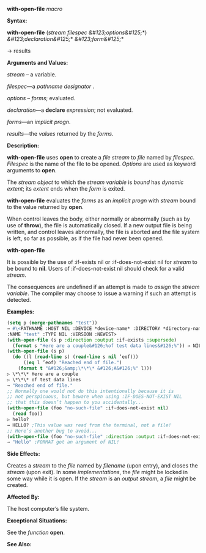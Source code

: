 **with-open-file** *macro* 



**Syntax:** 



**with-open-file** (*stream filespec \&#123;options\&#125;*\*) *\&#123;declaration\&#125;*\* *\&#123;form\&#125;*\* 



→ results 



**Arguments and Values:** 



*stream* – a variable. 



*filespec*—a *pathname designator* . 



*options* – *forms*; evaluated. 



*declaration*—a **declare** *expression*; not evaluated. 



*forms*—an *implicit progn*. 



*results*—the *values* returned by the *forms*. 



**Description:** 



**with-open-file** uses **open** to create a *file stream* to *file* named by *filespec*. *Filespec* is the name of the file to be opened. *Options* are used as keyword arguments to **open**. 



The *stream object* to which the *stream variable* is *bound* has *dynamic extent*; its *extent* ends when the *form* is exited. 



**with-open-file** evaluates the *forms* as an *implicit progn* with *stream* bound to the value returned by **open**. 



When control leaves the body, either normally or abnormally (such as by use of **throw**), the file is automatically closed. If a new output file is being written, and control leaves abnormally, the file is aborted and the file system is left, so far as possible, as if the file had never been opened. 







 



 



**with-open-file** 



It is possible by the use of :if-exists nil or :if-does-not-exist nil for *stream* to be bound to **nil**. Users of :if-does-not-exist nil should check for a valid *stream*. 



The consequences are undefined if an attempt is made to *assign* the *stream variable*. The compiler may choose to issue a warning if such an attempt is detected. 



**Examples:**
```lisp
(setq p (merge-pathnames "test")) 
→ #\<PATHNAME :HOST NIL :DEVICE *device-name* :DIRECTORY *directory-name* 
:NAME "test" :TYPE NIL :VERSION :NEWEST> 
(with-open-file (s p :direction :output :if-exists :supersede) 
  (format s "Here are a couple&#126;%of test data lines&#126;%")) → NIL 
(with-open-file (s p) 
  (do ((l (read-line s) (read-line s nil ’eof))) 
      ((eq l ’eof) "Reached end of file.") 
    (format t "&#126;&amp;\*\*\* &#126;A&#126;%" l))) 
▷ \*\*\* Here are a couple 
▷ \*\*\* of test data lines 
→ "Reached end of file." 
;; Normally one would not do this intentionally because it is 
;; not perspicuous, but beware when using :IF-DOES-NOT-EXIST NIL 
;; that this doesn’t happen to you accidentally... 
(with-open-file (foo "no-such-file" :if-does-not-exist nil) 
  (read foo)) 
▷ hello? 
→ HELLO? ;This value was read from the terminal, not a file! 
;; Here’s another bug to avoid... 
(with-open-file (foo "no-such-file" :direction :output :if-does-not-exist nil) (format foo "Hello")) 
→ "Hello" ;FORMAT got an argument of NIL! 
```
**Side Effects:** 



Creates a *stream* to the *file* named by *filename* (upon entry), and closes the *stream* (upon exit). In some *implementations*, the *file* might be locked in some way while it is open. If the *stream* is an *output stream*, a *file* might be created. 



**Affected By:** 



The host computer’s file system. 



**Exceptional Situations:** 



See the *function* **open**. 







 



 



**See Also:** 



